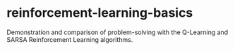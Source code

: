 # reinforcement-learning-basics
Demonstration and comparison of problem-solving with the Q-Learning and SARSA Reinforcement Learning algorithms.

